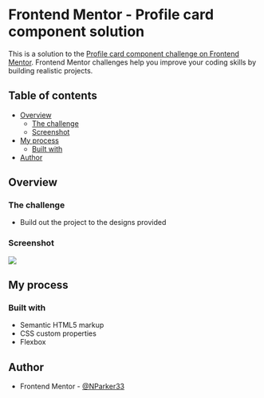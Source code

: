# Frontend Mentor - Profile card component solution

This is a solution to the [Profile card component challenge on Frontend Mentor](https://www.frontendmentor.io/challenges/profile-card-component-cfArpWshJ). Frontend Mentor challenges help you improve your coding skills by building realistic projects. 

## Table of contents

- [Overview](#overview)
  - [The challenge](#the-challenge)
  - [Screenshot](#screenshot)
- [My process](#my-process)
  - [Built with](#built-with)
- [Author](#author)

## Overview

### The challenge

- Build out the project to the designs provided

### Screenshot

![](profile-card-challenge-screenshot.jpg)


## My process

### Built with

- Semantic HTML5 markup
- CSS custom properties
- Flexbox

## Author
- Frontend Mentor - [@NParker33](https://www.frontendmentor.io/profile/NParker33)

